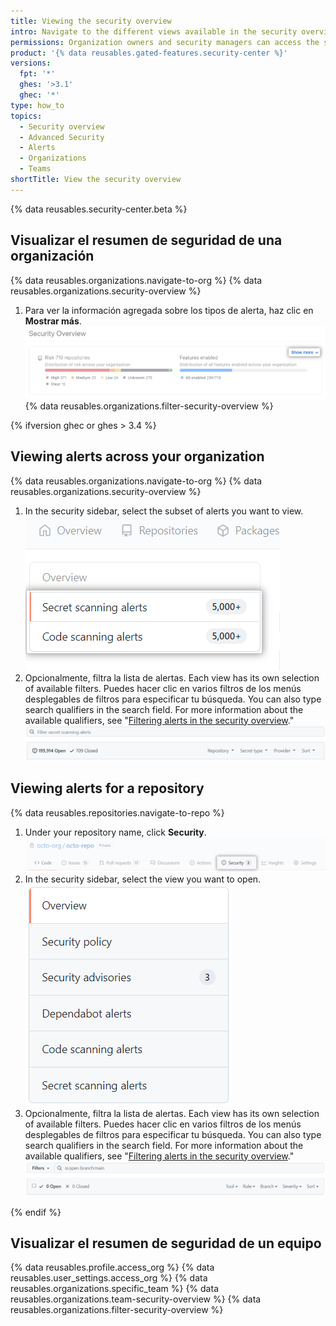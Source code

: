 ```yaml
---
title: Viewing the security overview
intro: Navigate to the different views available in the security overview
permissions: Organization owners and security managers can access the security overview for organizations. Members of a team can see the security overview for repositories that the team has admin privileges for.
product: '{% data reusables.gated-features.security-center %}'
versions:
  fpt: '*'
  ghes: '>3.1'
  ghec: '*'
type: how_to
topics:
  - Security overview
  - Advanced Security
  - Alerts
  - Organizations
  - Teams
shortTitle: View the security overview
---
```


{% data reusables.security-center.beta %}

## Visualizar el resumen de seguridad de una organización

{% data reusables.organizations.navigate-to-org %}
{% data reusables.organizations.security-overview %}
1. Para ver la información agregada sobre los tipos de alerta, haz clic en **Mostrar más**. ![Botón de mostrar más](/assets/images/help/organizations/security-overview-show-more-button.png)
{% data reusables.organizations.filter-security-overview %}

{% ifversion ghec or ghes > 3.4 %}

## Viewing alerts across your organization

{% data reusables.organizations.navigate-to-org %}
{% data reusables.organizations.security-overview %}
1. In the security sidebar, select the subset of alerts you want to view. ![View alert subset](/assets/images/help/organizations/view-alert-subset.png)
2. Opcionalmente, filtra la lista de alertas. Each view has its own selection of available filters. Puedes hacer clic en varios filtros de los menús desplegables de filtros para especificar tu búsqueda. You can also type search qualifiers in the search field. For more information about the available qualifiers, see "[Filtering alerts in the security overview](/code-security/security-overview/filtering-alerts-in-the-security-overview)." ![The drop-down filter menus and Search repositories field in the secret scanning view](/assets/images/help/organizations/secret-scanning-filter-alerts.png)

## Viewing alerts for a repository

{% data reusables.repositories.navigate-to-repo %}
1. Under your repository name, click **Security**. ![Repository security tab](/assets/images/help/repository/security-tab.png)
2. In the security sidebar, select the view you want to open. ![Repository view alert subset](/assets/images/help/repository/repo-security-side-panel.png)
3. Opcionalmente, filtra la lista de alertas. Each view has its own selection of available filters. Puedes hacer clic en varios filtros de los menús desplegables de filtros para especificar tu búsqueda. You can also type search qualifiers in the search field. For more information about the available qualifiers, see "[Filtering alerts in the security overview](/code-security/security-overview/filtering-alerts-in-the-security-overview)." ![Drop down filter menus in the repository secret scanning alerts view](/assets/images/help/repository/repo-code-scanning-filter-and-search.png)

{% endif %}

## Visualizar el resumen de seguridad de un equipo

{% data reusables.profile.access_org %}
{% data reusables.user_settings.access_org %}
{% data reusables.organizations.specific_team %}
{% data reusables.organizations.team-security-overview %}
{% data reusables.organizations.filter-security-overview %}
